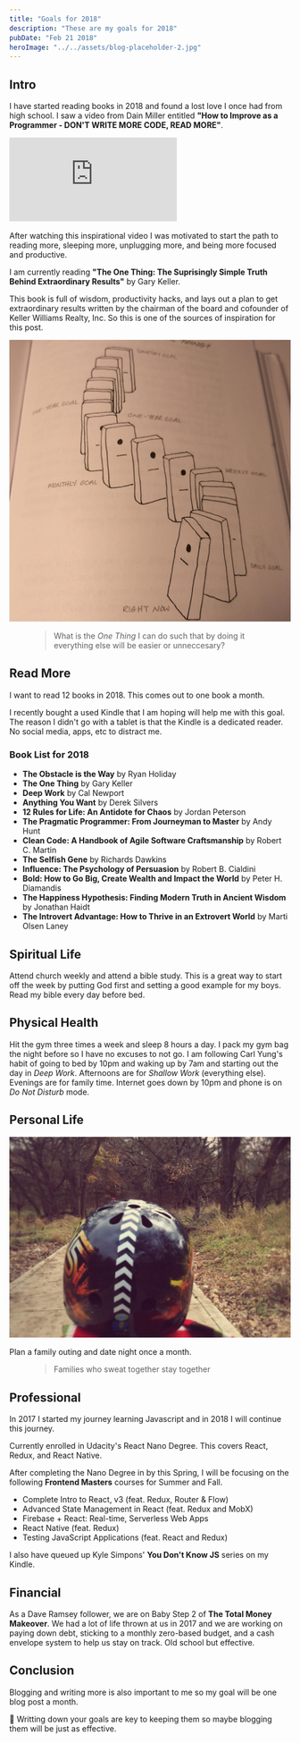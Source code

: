 ```yaml
---
title: "Goals for 2018"
description: "These are my goals for 2018"
pubDate: "Feb 21 2018"
heroImage: "../../assets/blog-placeholder-2.jpg"
---
```


## Intro

I have started reading books in 2018 and found a lost love I once had from high school. I saw a video from Dain Miller entitled **"How to Improve as a Programmer - DON'T WRITE MORE CODE, READ MORE"**.

<section>
  <iframe class="lost-center" src="https://www.youtube-nocookie.com/embed/moTlZBY66Ng?rel=0&amp;showinfo=0" frameborder="0" allow="autoplay; encrypted-media" allowfullscreen></iframe>
</section>

After watching this inspirational video I was motivated to start the path to reading more, sleeping more, unplugging more, and being more focused and productive.

I am currently reading **"The One Thing: The Suprisingly Simple Truth Behind Extraordinary Results"** by Gary Keller.

This book is full of wisdom, productivity hacks, and lays out a plan to get extraordinary results written by the chairman of the board and cofounder of Keller Williams Realty, Inc. So this is one of the sources of inspiration for this post.

![dominos](../../assets/dominos.jpg)

<figure>
<blockquote>
  <p>What is the <em>One Thing</em> I can do such that by doing it everything else will be easier or unneccesary?</p>
</blockquote>
</figure>

## Read More

I want to read 12 books in 2018. This comes out to one book a month.

I recently bought a used Kindle that I am hoping will help me with this goal. The reason I didn't go with a tablet is that the Kindle is a dedicated reader. No social media, apps, etc to distract me.

### Book List for 2018

- **The Obstacle is the Way** by Ryan Holiday
- **The One Thing** by Gary Keller
- **Deep Work** by Cal Newport
- **Anything You Want** by Derek Silvers
- **12 Rules for Life: An Antidote for Chaos** by Jordan Peterson
- **The Pragmatic Programmer: From Journeyman to Master** by Andy Hunt
- **Clean Code: A Handbook of Agile Software Craftsmanship** by Robert C. Martin
- **The Selfish Gene** by Richards Dawkins
- **Influence: The Psychology of Persuasion** by Robert B. Cialdini
- **Bold: How to Go Big, Create Wealth and Impact the World** by Peter H. Diamandis
- **The Happiness Hypothesis: Finding Modern Truth in Ancient Wisdom** by Jonathan Haidt
- **The Introvert Advantage: How to Thrive in an Extrovert World** by Marti Olsen Laney

## Spiritual Life

Attend church weekly and attend a bible study. This is a great way to start off the week by putting God first and setting a good example for my boys. Read my bible every day before bed.

## Physical Health

Hit the gym three times a week and sleep 8 hours a day. I pack my gym bag the night before so I have no excuses to not go. I am following Carl Yung's habit of going to bed by 10pm and waking up by 7am and starting out the day in _Deep Work_. Afternoons are for _Shallow Work_ (everything else). Evenings are for family time. Internet goes down by 10pm and phone is on _Do Not Disturb_ mode.

## Personal Life

![trails](../../assets/trails.jpg)

Plan a family outing and date night once a month.

<figure>
<blockquote>
  <p> Families who sweat together stay together</p>
</blockquote>
</figure>

## Professional

In 2017 I started my journey learning Javascript and in 2018 I will continue this journey.

Currently enrolled in Udacity's React Nano Degree. This covers React, Redux, and React Native.

After completing the Nano Degree in by this Spring, I will be focusing on the following **Frontend Masters** courses for Summer and Fall.

- Complete Intro to React, v3 (feat. Redux, Router & Flow)
- Advanced State Management in React (feat. Redux and MobX)
- Firebase + React: Real-time, Serverless Web Apps
- React Native (feat. Redux)
- Testing JavaScript Applications (feat. React and Redux)

I also have queued up Kyle Simpons' **You Don't Know JS** series on my Kindle.

## Financial

As a Dave Ramsey follower, we are on Baby Step 2 of **The Total Money Makeover**. We had a lot of life thrown at us in 2017 and we are working on paying down debt, sticking to a monthly zero-based budget, and a cash envelope system to help us stay on track. Old school but effective.

## Conclusion

Blogging and writing more is also important to me so my goal will be one blog post a month.

🤔 Writting down your goals are key to keeping them so maybe blogging them will be just as effective.

